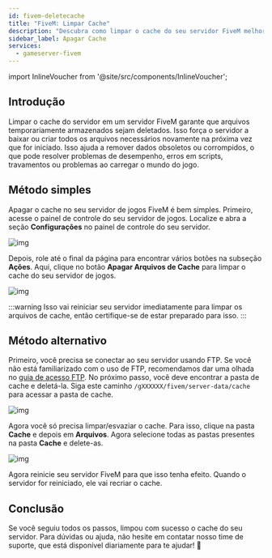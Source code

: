 ```yaml
---
id: fivem-deletecache
title: "FiveM: Limpar Cache"
description: "Descubra como limpar o cache do seu servidor FiveM melhora o desempenho e resolve erros para uma experiência de jogo mais suave → Saiba mais agora"
sidebar_label: Apagar Cache
services:
  - gameserver-fivem
---
```


import InlineVoucher from '@site/src/components/InlineVoucher';



## Introdução

Limpar o cache do servidor em um servidor FiveM garante que arquivos temporariamente armazenados sejam deletados. Isso força o servidor a baixar ou criar todos os arquivos necessários novamente na próxima vez que for iniciado. Isso ajuda a remover dados obsoletos ou corrompidos, o que pode resolver problemas de desempenho, erros em scripts, travamentos ou problemas ao carregar o mundo do jogo.

<InlineVoucher />

## Método simples

Apagar o cache no seu servidor de jogos FiveM é bem simples. Primeiro, acesse o painel de controle do seu servidor de jogos. Localize e abra a seção **Configurações** no painel de controle do seu servidor.

![img](https://screensaver01.zap-hosting.com/index.php/s/nizHMSk7oXCsJS4/download)

Depois, role até o final da página para encontrar vários botões na subseção **Ações**. Aqui, clique no botão **Apagar Arquivos de Cache** para limpar o cache do seu servidor de jogos.

![img](https://screensaver01.zap-hosting.com/index.php/s/A2RiTo8gJiTibGR/download)

:::warning 
Isso vai reiniciar seu servidor imediatamente para limpar os arquivos de cache, então certifique-se de estar preparado para isso.
:::


## Método alternativo

Primeiro, você precisa se conectar ao seu servidor usando FTP. Se você não está familiarizado com o uso de FTP, recomendamos dar uma olhada no [guia de acesso FTP](gameserver-ftpaccess.md). No próximo passo, você deve encontrar a pasta de cache e deletá-la. Siga este caminho `/gXXXXXX/fivem/server-data/cache` para acessar a pasta de cache.

![img](https://screensaver01.zap-hosting.com/index.php/s/dfpssTy8KL7B3cK/download)

Agora você só precisa limpar/esvaziar o cache. Para isso, clique na pasta **Cache** e depois em **Arquivos**. Agora selecione todas as pastas presentes na pasta **Cache** e delete-as.

![img](https://screensaver01.zap-hosting.com/index.php/s/MnHpWiDmBgHa63B/download)

Agora reinicie seu servidor FiveM para que isso tenha efeito. Quando o servidor for reiniciado, ele vai recriar o cache.



## Conclusão

Se você seguiu todos os passos, limpou com sucesso o cache do seu servidor. Para dúvidas ou ajuda, não hesite em contatar nosso time de suporte, que está disponível diariamente para te ajudar! 🙂

<InlineVoucher />